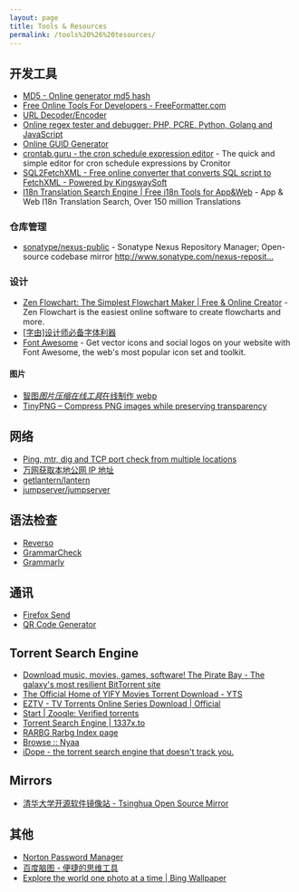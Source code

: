 ```yaml
---
layout: page
title: Tools & Resources
permalink: /tools%20%26%20tesources/
---
```


## 开发工具

- [MD5 - Online generator md5 hash](http://www.md5.cz/)
- [Free Online Tools For Developers - FreeFormatter.com](https://www.freeformatter.com/)
- [URL Decoder/Encoder](https://meyerweb.com/eric/tools/dencoder/)
- [Online regex tester and debugger: PHP, PCRE, Python, Golang and JavaScript](https://regex101.com/)
- [Online GUID Generator](https://www.guidgenerator.com/online-guid-generator.aspx)
- [crontab.guru - the cron schedule expression editor](https://crontab.guru/) - The quick and simple editor for cron schedule expressions by Cronitor
- [SQL2FetchXML - Free online converter that converts SQL script to FetchXML - Powered by KingswaySoft](http://sql2fetchxml.com/)
- [I18n Translation Search Engine &#124; Free i18n Tools for App&Web](https://i18ns.com/) - App & Web I18n Translation Search, Over 150 million Translations

### 仓库管理

- [sonatype/nexus-public](https://github.com/sonatype/nexus-public) - Sonatype Nexus Repository Manager; Open-source codebase mirror <http://www.sonatype.com/nexus-reposit…>

### 设计

- [Zen Flowchart: The Simplest Flowchart Maker &#124; Free & Online Creator](https://www.zenflowchart.com/) - Zen Flowchart is the easiest online software to create flowcharts and more.
- [[字由]设计师必备字体利器](https://www.hellofont.cn/)
- [Font Awesome](https://fontawesome.com/) - Get vector icons and social logos on your website with Font Awesome, the web's most popular icon set and toolkit.

#### 图片

- [智图*图片压缩在线工具*在线制作 webp](https://zhitu.isux.us/)
- [TinyPNG – Compress PNG images while preserving transparency](https://tinypng.com/)

## 网络

- [Ping, mtr, dig and TCP port check from multiple locations](http://port.ping.pe/)
- [万网获取本地公网 IP 地址](http://www.net.cn/static/customercare/yourip.asp)
- [getlantern/lantern](https://github.com/getlantern/lantern)
- [jumpserver/jumpserver](https://github.com/jumpserver/jumpserver)

## 语法检查

- [Reverso](https://www.reverso.net/spell-checker/english-spelling-grammar/)
- [GrammarCheck](https://www.grammarcheck.net/editor/)
- [Grammarly](https://www.grammarly.com/)

## 通讯

- [Firefox Send](https://send.firefox.com/)
- [QR Code Generator](https://www.the-qrcode-generator.com/)

## Torrent Search Engine

- [Download music, movies, games, software! The Pirate Bay - The galaxy's most resilient BitTorrent site](https://thepiratebay.org/)
- [The Official Home of YIFY Movies Torrent Download - YTS](https://yts.mx/)
- [EZTV - TV Torrents Online Series Download &#124; Official](https://eztv.io/)
- [Start &#124; Zooqle: Verified torrents](https://zooqle.com/)
- [Torrent Search Engine &#124; 1337x.to](https://1337x.to/)
- [RARBG Rarbg Index page](https://rarbg.to/index27.php)
- [Browse :: Nyaa](https://nyaa.si/)
- [iDope - the torrent search engine that doesn't track you.](https://idope.se/)

## Mirrors

- [清华大学开源软件镜像站 - Tsinghua Open Source Mirror](https://mirrors.tuna.tsinghua.edu.cn/)

## 其他

- [Norton Password Manager](https://my.norton.com/extspa/passwordmanager?path=pwd-gen)
- [百度脑图 - 便捷的思维工具](https://naotu.baidu.com/)
- [Explore the world one photo at a time &#124; Bing Wallpaper](https://www.microsoft.com/en-us/bing/bing-wallpaper?rtc=1#primaryR2)

